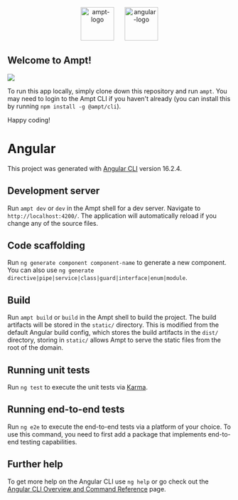 <p align="center">
    <img src="https://ampt.dev/public/templates/ampt-api.svg" alt="ampt-logo" width="75" style="margin-right: 20px;"/>
    <img src="https://ampt.dev/public/templates/angular.svg" alt="angular-logo" width="75"/>
</p>

## Welcome to Ampt!

[<img src="https://getampt.com/button"/>](https://ampt.dev/start?template=angular)

To run this app locally, simply clone down this repository and run `ampt`. You may need to login to the Ampt CLI if you haven't already (you can install this by running `npm install -g @ampt/cli`).

Happy coding!

# Angular

This project was generated with [Angular CLI](https://github.com/angular/angular-cli) version 16.2.4.

## Development server

Run `ampt dev` or `dev` in the Ampt shell for a dev server. Navigate to `http://localhost:4200/`. The application will automatically reload if you change any of the source files.

## Code scaffolding

Run `ng generate component component-name` to generate a new component. You can also use `ng generate directive|pipe|service|class|guard|interface|enum|module`.

## Build

Run `ampt build` or `build` in the Ampt shell to build the project. The build artifacts will be stored in the `static/` directory. This is modified from the default Angular build config, which stores the build artifacts in the `dist/` directory, storing in `static/` allows Ampt to serve the static files from the root of the domain.

## Running unit tests

Run `ng test` to execute the unit tests via [Karma](https://karma-runner.github.io).

## Running end-to-end tests

Run `ng e2e` to execute the end-to-end tests via a platform of your choice. To use this command, you need to first add a package that implements end-to-end testing capabilities.

## Further help

To get more help on the Angular CLI use `ng help` or go check out the [Angular CLI Overview and Command Reference](https://angular.io/cli) page.
